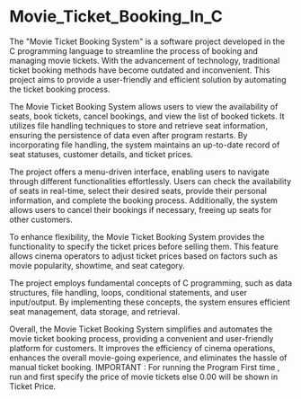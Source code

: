 # Movie_Ticket_Booking_In_C
The "Movie Ticket Booking System" is a software project developed in the C programming language to streamline the process of booking and managing movie tickets. With the advancement of technology, traditional ticket booking methods have become outdated and inconvenient. This project aims to provide a user-friendly and efficient solution by automating the ticket booking process.

The Movie Ticket Booking System allows users to view the availability of seats, book tickets, cancel bookings, and view the list of booked tickets. It utilizes file handling techniques to store and retrieve seat information, ensuring the persistence of data even after program restarts. By incorporating file handling, the system maintains an up-to-date record of seat statuses, customer details, and ticket prices.

The project offers a menu-driven interface, enabling users to navigate through different functionalities effortlessly. Users can check the availability of seats in real-time, select their desired seats, provide their personal information, and complete the booking process. Additionally, the system allows users to cancel their bookings if necessary, freeing up seats for other customers.

To enhance flexibility, the Movie Ticket Booking System provides the functionality to specify the ticket prices before selling them. This feature allows cinema operators to adjust ticket prices based on factors such as movie popularity, showtime, and seat category.

The project employs fundamental concepts of C programming, such as data structures, file handling, loops, conditional statements, and user input/output. By implementing these concepts, the system ensures efficient seat management, data storage, and retrieval.

Overall, the Movie Ticket Booking System simplifies and automates the movie ticket booking process, providing a convenient and user-friendly platform for customers. It improves the efficiency of cinema operations, enhances the overall movie-going experience, and eliminates the hassle of manual ticket booking.
IMPORTANT : For running the Program First time , run and first specify the price of movie tickets else 0.00 will be shown in Ticket Price.
